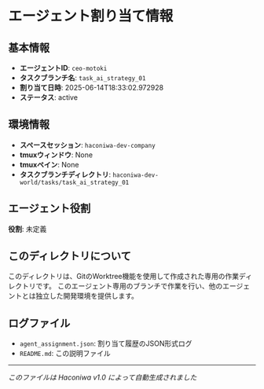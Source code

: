 # エージェント割り当て情報

## 基本情報
- **エージェントID**: `ceo-motoki`
- **タスクブランチ名**: `task_ai_strategy_01`
- **割り当て日時**: 2025-06-14T18:33:02.972928
- **ステータス**: active

## 環境情報
- **スペースセッション**: `haconiwa-dev-company`
- **tmuxウィンドウ**: None
- **tmuxペイン**: None
- **タスクブランチディレクトリ**: `haconiwa-dev-world/tasks/task_ai_strategy_01`

## エージェント役割
**役割**: 未定義

## このディレクトリについて
このディレクトリは、GitのWorktree機能を使用して作成された専用の作業ディレクトリです。
このエージェント専用のブランチで作業を行い、他のエージェントとは独立した開発環境を提供します。

## ログファイル
- `agent_assignment.json`: 割り当て履歴のJSON形式ログ
- `README.md`: この説明ファイル

---
*このファイルは Haconiwa v1.0 によって自動生成されました*

